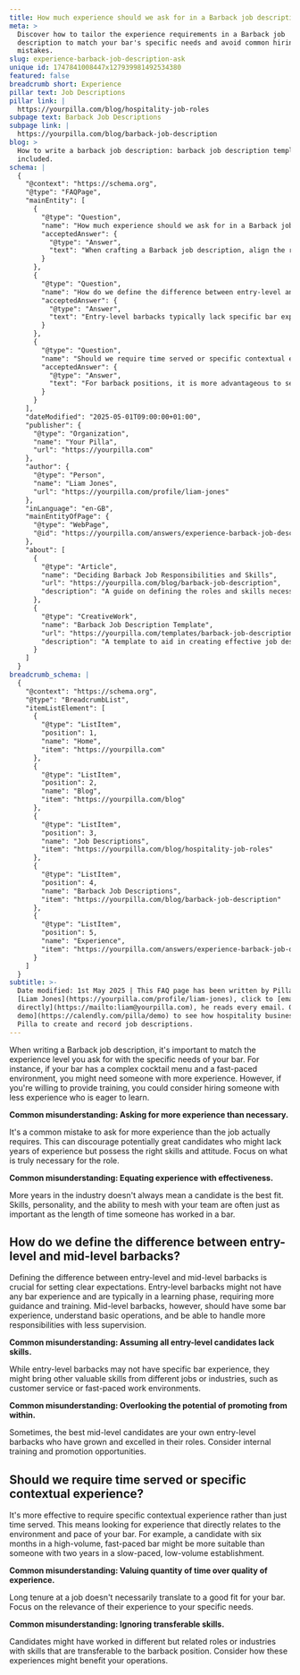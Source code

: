 ```yaml
---
title: How much experience should we ask for in a Barback job description?
meta: >
  Discover how to tailor the experience requirements in a Barback job
  description to match your bar's specific needs and avoid common hiring
  mistakes.
slug: experience-barback-job-description-ask
unique id: 1747841008447x127939981492534380
featured: false
breadcrumb short: Experience
pillar text: Job Descriptions
pillar link: |
  https://yourpilla.com/blog/hospitality-job-roles
subpage text: Barback Job Descriptions
subpage link: |
  https://yourpilla.com/blog/barback-job-description
blog: >
  How to write a barback job description: barback job description template
  included.
schema: |
  {
    "@context": "https://schema.org",
    "@type": "FAQPage",
    "mainEntity": [
      {
        "@type": "Question",
        "name": "How much experience should we ask for in a Barback job description?",
        "acceptedAnswer": {
          "@type": "Answer",
          "text": "When crafting a Barback job description, align the requested experience level with your bar's specific needs. If your establishment features a complex cocktail menu and operates at a fast pace, consider candidates with more industry experience. Alternatively, if training is provided, applicants with less experience but a readiness to learn may also be suitable. Consider the real needs of the role and focus on recruiting based on skills and attitude rather than just years of experience."
        }
      },
      {
        "@type": "Question",
        "name": "How do we define the difference between entry-level and mid-level barbacks?",
        "acceptedAnswer": {
          "@type": "Answer",
          "text": "Entry-level barbacks typically lack specific bar experience and are in a learning phase that requires extensive guidance. On the other hand, mid-level barbacks should have some experience in bar environments, understand basic operations, and manage more responsibilities independently. Assessing the skills and potential for growth within your team can also help in promoting entry-level employees who demonstrate aptitude and commitment."
        }
      },
      {
        "@type": "Question",
        "name": "Should we require time served or specific contextual experience for a Barback?",
        "acceptedAnswer": {
          "@type": "Answer",
          "text": "For barback positions, it is more advantageous to seek specific contextual experience over mere time served. Evaluate candidates based on their experience in settings similar to yours in terms of volume and pace. This approach ensures that new hires are more likely to adapt and excel in your specific bar environment. Also, consider the potential advantages of transferable skills from other industries or roles."
        }
      }
    ],
    "dateModified": "2025-05-01T09:00:00+01:00",
    "publisher": {
      "@type": "Organization",
      "name": "Your Pilla",
      "url": "https://yourpilla.com"
    },
    "author": {
      "@type": "Person",
      "name": "Liam Jones",
      "url": "https://yourpilla.com/profile/liam-jones"
    },
    "inLanguage": "en-GB",
    "mainEntityOfPage": {
      "@type": "WebPage",
      "@id": "https://yourpilla.com/answers/experience-barback-job-description-ask"
    },
    "about": [
      {
        "@type": "Article",
        "name": "Deciding Barback Job Responsibilities and Skills",
        "url": "https://yourpilla.com/blog/barback-job-description",
        "description": "A guide on defining the roles and skills necessary for a Barback at your establishment."
      },
      {
        "@type": "CreativeWork",
        "name": "Barback Job Description Template",
        "url": "https://yourpilla.com/templates/barback-job-description",
        "description": "A template to aid in creating effective job descriptions for barback positions, tailored to specific bar needs."
      }
    ]
  }
breadcrumb_schema: |
  {
    "@context": "https://schema.org",
    "@type": "BreadcrumbList",
    "itemListElement": [
      {
        "@type": "ListItem",
        "position": 1,
        "name": "Home",
        "item": "https://yourpilla.com"
      },
      {
        "@type": "ListItem",
        "position": 2,
        "name": "Blog",
        "item": "https://yourpilla.com/blog"
      },
      {
        "@type": "ListItem",
        "position": 3,
        "name": "Job Descriptions",
        "item": "https://yourpilla.com/blog/hospitality-job-roles"
      },
      {
        "@type": "ListItem",
        "position": 4,
        "name": "Barback Job Descriptions",
        "item": "https://yourpilla.com/blog/barback-job-description"
      },
      {
        "@type": "ListItem",
        "position": 5,
        "name": "Experience",
        "item": "https://yourpilla.com/answers/experience-barback-job-description-ask"
      }
    ]
  }
subtitle: >-
  Date modified: 1st May 2025 | This FAQ page has been written by Pilla Founder,
  [Liam Jones](https://yourpilla.com/profile/liam-jones), click to [email Liam
  directly](https://mailto:liam@yourpilla.com), he reads every email. Or [book a
  demo](https://calendly.com/pilla/demo) to see how hospitality businesses use
  Pilla to create and record job descriptions.
---
```

When writing a Barback job description, it's important to match the experience level you ask for with the specific needs of your bar. For instance, if your bar has a complex cocktail menu and a fast-paced environment, you might need someone with more experience. However, if you're willing to provide training, you could consider hiring someone with less experience who is eager to learn.

**Common misunderstanding: Asking for more experience than necessary.**

It's a common mistake to ask for more experience than the job actually requires. This can discourage potentially great candidates who might lack years of experience but possess the right skills and attitude. Focus on what is truly necessary for the role.

**Common misunderstanding: Equating experience with effectiveness.**

More years in the industry doesn't always mean a candidate is the best fit. Skills, personality, and the ability to mesh with your team are often just as important as the length of time someone has worked in a bar.

## How do we define the difference between entry-level and mid-level barbacks?

Defining the difference between entry-level and mid-level barbacks is crucial for setting clear expectations. Entry-level barbacks might not have any bar experience and are typically in a learning phase, requiring more guidance and training. Mid-level barbacks, however, should have some bar experience, understand basic operations, and be able to handle more responsibilities with less supervision.

**Common misunderstanding: Assuming all entry-level candidates lack skills.**

While entry-level barbacks may not have specific bar experience, they might bring other valuable skills from different jobs or industries, such as customer service or fast-paced work environments.

**Common misunderstanding: Overlooking the potential of promoting from within.**

Sometimes, the best mid-level candidates are your own entry-level barbacks who have grown and excelled in their roles. Consider internal training and promotion opportunities.

## Should we require time served or specific contextual experience?

It's more effective to require specific contextual experience rather than just time served. This means looking for experience that directly relates to the environment and pace of your bar. For example, a candidate with six months in a high-volume, fast-paced bar might be more suitable than someone with two years in a slow-paced, low-volume establishment.

**Common misunderstanding: Valuing quantity of time over quality of experience.**

Long tenure at a job doesn't necessarily translate to a good fit for your bar. Focus on the relevance of their experience to your specific needs.

**Common misunderstanding: Ignoring transferable skills.**

Candidates might have worked in different but related roles or industries with skills that are transferable to the barback position. Consider how these experiences might benefit your operations.
